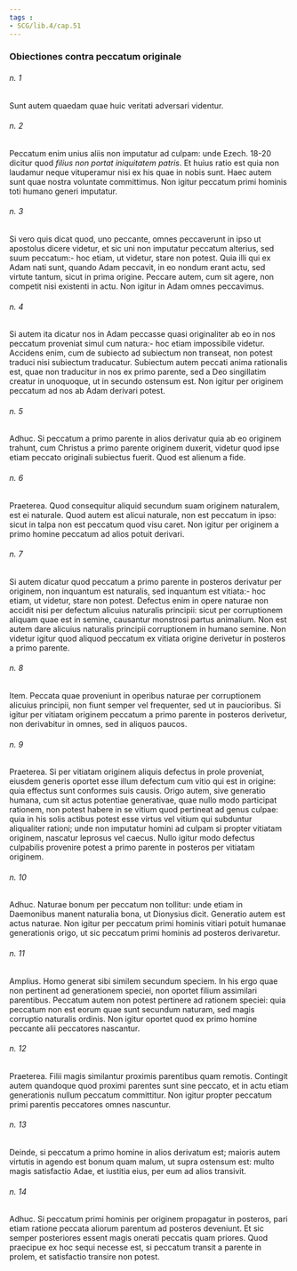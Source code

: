 ```yaml
---
tags : 
- SCG/lib.4/cap.51
---
```


### Obiectiones contra peccatum originale

###### n. 1
Sunt autem quaedam quae huic veritati adversari videntur.

###### n. 2
Peccatum enim unius aliis non imputatur ad culpam: unde Ezech. 18-20 dicitur quod *filius non portat iniquitatem patris*. Et huius ratio est quia non laudamur neque vituperamur nisi ex his quae in nobis sunt. Haec autem sunt quae nostra voluntate committimus. Non igitur peccatum primi hominis toti humano generi imputatur.

###### n. 3
Si vero quis dicat quod, uno peccante, omnes peccaverunt in ipso ut apostolus dicere videtur, et sic uni non imputatur peccatum alterius, sed suum peccatum:- hoc etiam, ut videtur, stare non potest. Quia illi qui ex Adam nati sunt, quando Adam peccavit, in eo nondum erant actu, sed virtute tantum, sicut in prima origine. Peccare autem, cum sit agere, non competit nisi existenti in actu. Non igitur in Adam omnes peccavimus.

###### n. 4
Si autem ita dicatur nos in Adam peccasse quasi originaliter ab eo in nos peccatum proveniat simul cum natura:- hoc etiam impossibile videtur. Accidens enim, cum de subiecto ad subiectum non transeat, non potest traduci nisi subiectum traducatur. Subiectum autem peccati anima rationalis est, quae non traducitur in nos ex primo parente, sed a Deo singillatim creatur in unoquoque, ut in secundo ostensum est. Non igitur per originem peccatum ad nos ab Adam derivari potest.

###### n. 5
Adhuc. Si peccatum a primo parente in alios derivatur quia ab eo originem trahunt, cum Christus a primo parente originem duxerit, videtur quod ipse etiam peccato originali subiectus fuerit. Quod est alienum a fide.

###### n. 6
Praeterea. Quod consequitur aliquid secundum suam originem naturalem, est ei naturale. Quod autem est alicui naturale, non est peccatum in ipso: sicut in talpa non est peccatum quod visu caret. Non igitur per originem a primo homine peccatum ad alios potuit derivari.

###### n. 7
Si autem dicatur quod peccatum a primo parente in posteros derivatur per originem, non inquantum est naturalis, sed inquantum est vitiata:- hoc etiam, ut videtur, stare non potest. Defectus enim in opere naturae non accidit nisi per defectum alicuius naturalis principii: sicut per corruptionem aliquam quae est in semine, causantur monstrosi partus animalium. Non est autem dare alicuius naturalis principii corruptionem in humano semine. Non videtur igitur quod aliquod peccatum ex vitiata origine derivetur in posteros a primo parente.

###### n. 8
Item. Peccata quae proveniunt in operibus naturae per corruptionem alicuius principii, non fiunt semper vel frequenter, sed ut in paucioribus. Si igitur per vitiatam originem peccatum a primo parente in posteros derivetur, non derivabitur in omnes, sed in aliquos paucos.

###### n. 9
Praeterea. Si per vitiatam originem aliquis defectus in prole proveniat, eiusdem generis oportet esse illum defectum cum vitio qui est in origine: quia effectus sunt conformes suis causis. Origo autem, sive generatio humana, cum sit actus potentiae generativae, quae nullo modo participat rationem, non potest habere in se vitium quod pertineat ad genus culpae: quia in his solis actibus potest esse virtus vel vitium qui subduntur aliqualiter rationi; unde non imputatur homini ad culpam si propter vitiatam originem, nascatur leprosus vel caecus. Nullo igitur modo defectus culpabilis provenire potest a primo parente in posteros per vitiatam originem.

###### n. 10
Adhuc. Naturae bonum per peccatum non tollitur: unde etiam in Daemonibus manent naturalia bona, ut Dionysius dicit. Generatio autem est actus naturae. Non igitur per peccatum primi hominis vitiari potuit humanae generationis origo, ut sic peccatum primi hominis ad posteros derivaretur.

###### n. 11
Amplius. Homo generat sibi similem secundum speciem. In his ergo quae non pertinent ad generationem speciei, non oportet filium assimilari parentibus. Peccatum autem non potest pertinere ad rationem speciei: quia peccatum non est eorum quae sunt secundum naturam, sed magis corruptio naturalis ordinis. Non igitur oportet quod ex primo homine peccante alii peccatores nascantur.

###### n. 12
Praeterea. Filii magis similantur proximis parentibus quam remotis. Contingit autem quandoque quod proximi parentes sunt sine peccato, et in actu etiam generationis nullum peccatum committitur. Non igitur propter peccatum primi parentis peccatores omnes nascuntur.

###### n. 13
Deinde, si peccatum a primo homine in alios derivatum est; maioris autem virtutis in agendo est bonum quam malum, ut supra ostensum est: multo magis satisfactio Adae, et iustitia eius, per eum ad alios transivit.

###### n. 14
Adhuc. Si peccatum primi hominis per originem propagatur in posteros, pari etiam ratione peccata aliorum parentum ad posteros deveniunt. Et sic semper posteriores essent magis onerati peccatis quam priores. Quod praecipue ex hoc sequi necesse est, si peccatum transit a parente in prolem, et satisfactio transire non potest.

